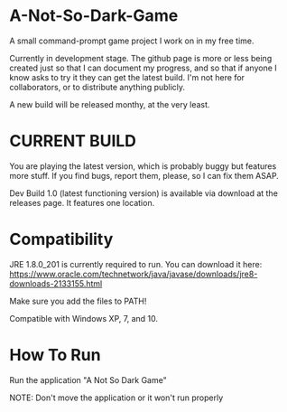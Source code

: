 # A-Not-So-Dark-Game
A small command-prompt game project I work on in my free time.

Currently in development stage.  The github page is more or less being created just so that I can document my progress, and so that if anyone I know asks to try it they can get the latest build.  I'm not here for collaborators, or to distribute anything publicly.

A new build will be released monthy, at the very least.

# CURRENT BUILD
You are playing the latest version, which is probably buggy but features more stuff.  If you find bugs, report them, please, so I can fix them ASAP.

Dev Build 1.0 (latest functioning version) is available via download at the releases page.  It features one location.

# Compatibility
JRE 1.8.0_201 is currently required to run.  You can download it here: https://www.oracle.com/technetwork/java/javase/downloads/jre8-downloads-2133155.html

Make sure you add the files to PATH!

Compatible with Windows XP, 7, and 10.

# How To Run
Run the application "A Not So Dark Game"

NOTE: Don't move the application or it won't run properly



